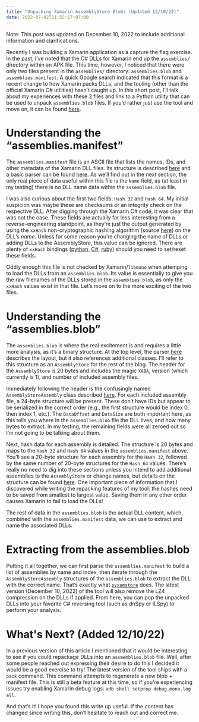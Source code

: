 ```yaml
---
title: "Unpacking Xamarin AssemblyStore Blobs (Updated 12/10/22)"
date: 2022-07-02T11:55:17-07:00
---
```


Note: This post was updated on December 10, 2022 to include additional information and clarifications.

Recently I was building a Xamarin application as a capture the flag exercise. In the past, I’ve noted that the C# DLLs for Xamarin end up the `assemblies/` directory within an APK file. This time, however, I noticed that there were only two files present in the `assemblies/` directory: `assemblies.blob` and `assemblies.manifest`. A quick Google search indicated that this format is a recent change to how Xamarin packs DLLs, and the tooling (other than the official Xamarin C# utilities) hasn’t caught up. In this short post, I’ll talk about my experiences with these 2 files and link to a Python utility that can be used to unpack `assemblies.blob` files. If you’d rather just use the tool and move on, it can be found [here]( https://github.com/jakev/pyxamstore).

# Understanding the “assemblies.manifest”
The `assemblies.manifest` file is an ASCII file that lists the names, IDs, and other metadata of the Xamarin DLL files. Its structure is described [here]( https://github.com/xamarin/xamarin-android/blob/main/tools/assembly-store-reader/AssemblyStoreManifestEntry.cs) and a basic parser can be found [here]( https://github.com/xamarin/xamarin-android/blob/main/tools/assembly-store-reader/AssemblyStoreManifestReader.cs). As we’ll find out in the next section, the only real piece of data useful within this file is the `Name` field, as (at least in my testing) there is no DLL name data within the `assemblies.blob` file.

I was also curious about the first two fields: `Hash 32` and `Hash 64`. My initial suspicion was maybe these are checksums or an integrity check on the respective DLL. After digging through the Xamarin C# code, it was clear that was not the case. These fields are actually far less interesting from a reverse-engineering standpoint, as they’re just the output generated by using the `xxHash` non-cryptographic hashing algorithm (source [here]( https://github.com/Cyan4973/xxHash)) on the DLL’s *name*. Unless for some reason you’re changing the name of DLLs or adding DLLs to the AssemblyStore, this value can be ignored. There are plenty of `xxHash` bindings ([python]( https://github.com/Cyan4973/xxHash), [C#](https://www.nuget.org/packages/K4os.Hash.xxHash/), [ruby](https://github.com/nashby/xxhash)) should you need to set/reset these fields.

Oddly enough this file is not checked by Xamarin/`libmono` when attemping to load the DLLs from an `assemblies.blob`. Its value is essentially to give you the raw filenames of the DLLs stored in the `assemblies.blob`, as only the `xxHash` values exist in that file. Let’s move on to the more exciting of the two files.

# Understanding the “assemblies.blob”
The `assemblies.blob` is where the real excitement is and requires a little more analysis, as it’s a binary structure. At the top level, the parser [here](https://github.com/xamarin/xamarin-android/blob/main/tools/assembly-store-reader/AssemblyStoreReader.cs) describes the layout, but it also references additional classes. I’ll refer to this structure as an `AssemblyStore` for the rest of the blog. The header for the `AssemblyStore` is 20 bytes and includes the magic `XABA`, version (which currently is 1), and number of included assembly files.

Immediately following the header is the confusingly named `AssemblyStoreAssembly` class described [here]( https://github.com/xamarin/xamarin-android/blob/main/tools/assembly-store-reader/AssemblyStoreAssembly.cs#L25). For each included assembly file, a 24-byte structure will be present. These don’t have IDs but appear to be serialized in the correct order (e.g., the first structure would be index 0, then index 1, etc.). The `DataOffset` and `DataSize` are both important here, as this tells you where in the `assemblies.blob` file the DLL lives, and how many bytes to extract. In my testing, the remaining fields were all zeroed out so I’m not going to be talking about them.

Next, hash data for each assembly is detailed. The structure is 20 bytes and maps to the `Hash 32` and `Hash 64` values in the `assemblies.manifest` above. You’ll see a 20-byte structure for each assembly for the `Hash 32`, followed by the same number of 20-byte structures for the `Hash 64` values. There’s really no need to dig into these sections unless you intend to add additional assemblies to the `AssemblyStore` or change names, but details on the structure can be found [here]( https://github.com/xamarin/xamarin-android/blob/main/tools/assembly-store-reader/AssemblyStoreHashEntry.cs). One important piece of information that I discovered while writing the repacking features of my tool: the hashes need to be saved from smallest to largest value. Saving them in any other order causes Xamarin to fail to load the DLLs!

The rest of data in the `assemblies.blob` is the actual DLL content, which, combined with the `assemblies.manifest` data, we can use to extract and name the associated DLLs.

# Extracting from the assemblies.blob
Putting it all together, we can first parse the `assemblies.manifest` to build a list of assemblies by name and index, then iterate through the `AssemblyStoreAssembly` structures of the `assemblies.blob` to extract the DLL with the correct name. That’s exactly what [`pyxamstore`]( https://github.com/jakev/pyxamstore/) does. The latest version (December 10, 2022) of the tool will also remove the LZ4 compression on the DLLs if applied. From here, you can pop the unpacked DLLs into your favorite C# reversing tool (such as dnSpy or ILSpy) to perform your analysis.

# What's Next? (Added 12/10/22)
In a previous version of this article I mentioned that it would be interesting to see if you could repackage DLLs into an `assmemblies.blob` file. Well, after some people reached out expressing their desire to do this I decided it would be a good exercise to try! The latest version of the tool ships with a `pack` command. This command attempts to regenerate a new blob + manifest file. This is still a beta feature at this time, so if you're experiencing issues try enabling Xamarin debug logs: `adb shell setprop debug.mono.log all`. 

And that’s it! I hope you found this write up useful. If the content has changed since writing this, don’t hesitate to reach out and correct me.
